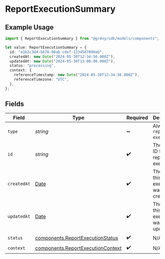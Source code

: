 # ReportExecutionSummary

## Example Usage

```typescript
import { ReportExecutionSummary } from "@gr4vy/sdk/models/components";

let value: ReportExecutionSummary = {
  id: "a1b2c3d4-5678-90ab-cdef-1234567890ab",
  createdAt: new Date("2024-05-30T12:34:56.000Z"),
  updatedAt: new Date("2024-05-30T13:00:00.000Z"),
  status: "processing",
  context: {
    referenceTimestamp: new Date("2024-05-30T12:34:56.000Z"),
    referenceTimezone: "UTC",
  },
};
```

## Fields

| Field                                                                                         | Type                                                                                          | Required                                                                                      | Description                                                                                   | Example                                                                                       |
| --------------------------------------------------------------------------------------------- | --------------------------------------------------------------------------------------------- | --------------------------------------------------------------------------------------------- | --------------------------------------------------------------------------------------------- | --------------------------------------------------------------------------------------------- |
| `type`                                                                                        | *string*                                                                                      | :heavy_minus_sign:                                                                            | Always `report-execution`.                                                                    | report-execution                                                                              |
| `id`                                                                                          | *string*                                                                                      | :heavy_check_mark:                                                                            | The unique ID for the report execution.                                                       | a1b2c3d4-5678-90ab-cdef-1234567890ab                                                          |
| `createdAt`                                                                                   | [Date](https://developer.mozilla.org/en-US/docs/Web/JavaScript/Reference/Global_Objects/Date) | :heavy_check_mark:                                                                            | The date this report execution was created at.                                                | 2024-05-30T12:34:56.000Z                                                                      |
| `updatedAt`                                                                                   | [Date](https://developer.mozilla.org/en-US/docs/Web/JavaScript/Reference/Global_Objects/Date) | :heavy_check_mark:                                                                            | The date this report execution was last updated.                                              | 2024-05-30T13:00:00.000Z                                                                      |
| `status`                                                                                      | [components.ReportExecutionStatus](../../models/components/reportexecutionstatus.md)          | :heavy_check_mark:                                                                            | N/A                                                                                           |                                                                                               |
| `context`                                                                                     | [components.ReportExecutionContext](../../models/components/reportexecutioncontext.md)        | :heavy_check_mark:                                                                            | N/A                                                                                           |                                                                                               |